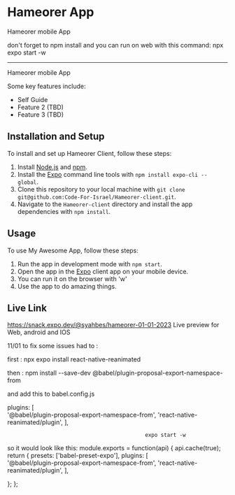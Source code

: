 # Hameorer App
Hameorer mobile App 

don't forget to npm install
and you can run on web with this command:
npx expo start -w


----

Hameorer mobile App 

Some key features include:
- Self Guide
- Feature 2 (TBD)
- Feature 3 (TBD)

## Installation and Setup

To install and set up Hameorer Client, follow these steps:

1. Install [Node.js](https://nodejs.org) and [npm](https://www.npmjs.com/).
2. Install the [Expo](https://expo.dev/) command line tools with `npm install expo-cli --global`.
3. Clone this repository to your local machine with `git clone git@github.com:Code-For-Israel/Hameorer-client.git`.
4. Navigate to the `Hameorer-client` directory and install the app dependencies with `npm install`.

## Usage

To use My Awesome App, follow these steps:

1. Run the app in development mode with `npm start`.
2. Open the app in the [Expo](https://expo.dev/) client app on your mobile device.
3. You can run it on the browser with 'w'
3. Use the app to do amazing things.

## Live Link
https://snack.expo.dev/@syahbes/hameorer-01-01-2023
Live preview for Web, android and IOS


11/01
to fix some issues had to :

first :
npx expo install react-native-reanimated

then :
npm install --save-dev @babel/plugin-proposal-export-namespace-from

and add this to babel.config.js

plugins: [    
  '@babel/plugin-proposal-export-namespace-from',
  'react-native-reanimated/plugin',
],

                                                expo start -w

so it would look like this:
module.exports = function(api) {
  api.cache(true);
  return {
    presets: ['babel-preset-expo'],
    plugins: [    
      '@babel/plugin-proposal-export-namespace-from',
      'react-native-reanimated/plugin',
    ],
    
  };
};
